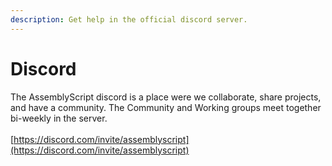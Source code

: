 ```yaml
---
description: Get help in the official discord server.
---
```


# Discord

The AssemblyScript discord is a place were we collaborate, share projects, and have a community. The Community and Working groups meet together bi-weekly in the server.\
\
[https://discord.com/invite/assemblyscript](https://discord.com/invite/assemblyscript)
